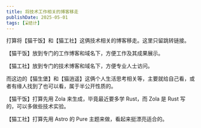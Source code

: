 ```yaml
---
title: 将技术工作相关的博客移走
publishDate: 2025-05-01
tags: [⌛结计]
---
```


打算将【猫干饭】和【猫工社】这俩技术相关的博客移走。这里只留跳转链接。

【猫干饭】放到专门的工作博客和域名下，方便工作及其成果展示。

【猫工社】放到专门的技术博客和域名下，方便专业人士访问。

而这边的【猫生堡】和【猫逍遥】这俩个人生活思考相关等，主要就给自己看，或者有缘人找到了也可以看，属于半公开性质的。

【猫干饭】打算先用 Zola 来生成，毕竟最近要多学 Rust，而 Zola 是 Rust 写的，可以多做些技术实验。

【猫工社】打算先用 Astro 的 Pure 主题来做，看起来挺漂亮适合的。
